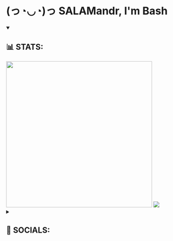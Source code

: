 <h1>(っ◔◡◔)っ SALAMandr, I'm Bash</h1>
<details open>
  <summary><h2>📊 STATS:</h2></summary>
  <img width=395px src="https://github-readme-stats.vercel.app/api?username=pavletsovgit&show_icons=true&theme=chartreuse-dark&layout=compact"/>
  <img src="https://github-readme-stats.vercel.app/api/top-langs/?username=pavletsovgit&theme=chartreuse-dark&layout=compact"/>
</details>

<details>
  <summary><h2>🔗 SOCIALS:</h2></summary>
  <a href="https://t.me/ebashiox">
    <img src="https://img.shields.io/badge/Telegram-blue?style=for-the-badge&logo=telegram&logoColor=white"/>
  </a>
</details>
<!--
**PavletsovGIT/PavletsovGIT** is a ✨ _special_ ✨ repository because its `README.md` (this file) appears on your GitHub profile.

Here are some ideas to get you started:

- 🔭 I’m currently working on ...
- 🌱 I’m currently learning ...
- 👯 I’m looking to collaborate on ...
- 🤔 I’m looking for help with ...
- 💬 Ask me about ...
- 📫 How to reach me: ...
- 😄 Pronouns: ...
- ⚡ Fun fact: ...
-->
